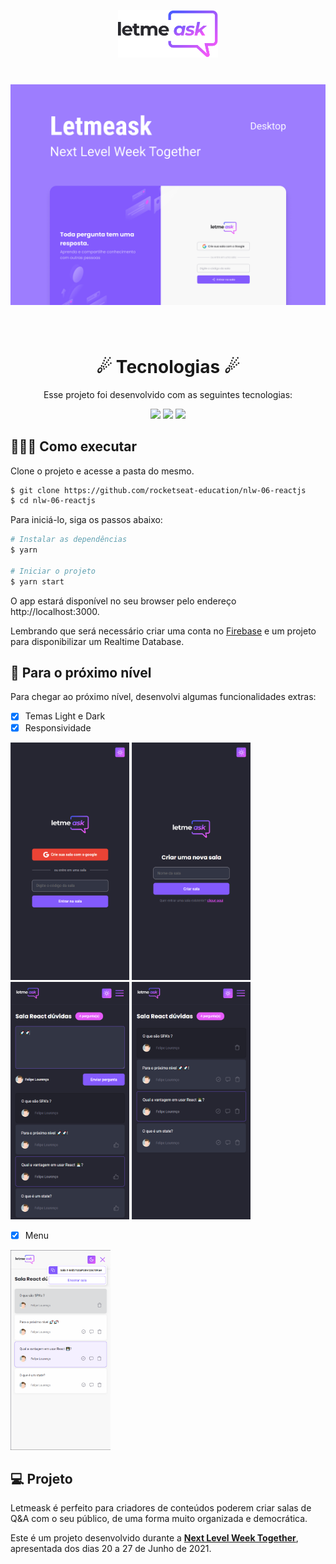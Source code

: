 <p align="center">
  <img alt="Letmeask" src=".github/logo.svg" width="160px">
</p>

##

<h1 align="center">
    <img alt="Letmeask" src=".github/Capa.png" />
</h1>

<br>

<h1 align="center"> 
   ☄
    Tecnologias 
   ☄
</h1>

<p align="center"> Esse projeto foi desenvolvido com as seguintes tecnologias: </p>

<p align="center">
  <img src="https://img.shields.io/badge/ReactJS-835AFD?style=style=for-the-badge&logo=react&logoColor=white"/>
  <img src="https://img.shields.io/badge/Firebase-E559F9?style=style=for-the-badge&logo=firebase&logoColor=white"/>
  <img src="https://img.shields.io/badge/TypeScript-835AFD?style=style=for-the-badge&logo=typescript&logoColor=white"/>
</p>

## 👨🏽‍💻 Como executar

Clone o projeto e acesse a pasta do mesmo.

```bash
$ git clone https://github.com/rocketseat-education/nlw-06-reactjs
$ cd nlw-06-reactjs
```

Para iniciá-lo, siga os passos abaixo:
```bash
# Instalar as dependências
$ yarn

# Iniciar o projeto
$ yarn start
```
O app estará disponível no seu browser pelo endereço http://localhost:3000.

Lembrando que será necessário criar uma conta no [Firebase](https://firebase.google.com/) e um projeto para disponibilizar um Realtime Database.

##  🚀 Para o próximo nível
<p>
  Para chegar ao próximo nível, desenvolvi algumas funcionalidades extras:
</p>

  - [x] Temas Light e Dark
  - [x] Responsividade

<p>
  <img alt="Letmeask" src=".github/letmeask-entrar-na-sala.png" width="190px">
  <img alt="Letmeask" src=".github/letmeask-criar-sala.png" width="190px">
  <img alt="Letmeask" src=".github/letmeask-room.png" width="190px">
  <img alt="Letmeask" src=".github/letmeask-admin-room.png" width="190px">
</p>

  - [x] Menu

<p>
  <img alt="Letmeask" src=".github/menu.png" width="160px">
</p>

## 💻 Projeto

Letmeask é perfeito para criadores de conteúdos poderem criar salas de Q&A com o seu público, de uma forma muito organizada e democrática. 

Este é um projeto desenvolvido durante a **[Next Level Week Together](https://nextlevelweek.com/)**, apresentada dos dias 20 a 27 de Junho de 2021.


